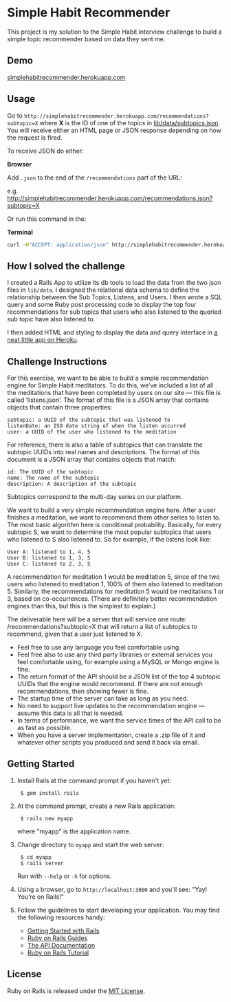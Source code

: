 # Simple Habit Recommender

This project is my solution to the Simple Habit interview challenge to build a simple topic recommender based on data they sent me.

## Demo

[simplehabitrecommender.herokuapp.com](http://simplehabitrecommender.herokuapp.com)

## Usage

Go to `http://simplehabitrecommender.herokuapp.com/recommendations?subtopic=X` where **X** is the ID of one of the topics in [lib/data/subtopics.json](https://github.com/DiegoSalazar/simple_habit_recommender/blob/master/lib/data/subtopics.json). You will receive either an HTML page or JSON response depending on how the request is fired.

To receive JSON do either: 

**Browser**

Add `.json` to the end of the `/recommendations` part of the URL:

e.g. http://simplehabitrecommender.herokuapp.com/recommendations.json?subtopic=X

Or run this command in the:

**Terminal**

```bash
curl -H"ACCEPT: application/json" http://simplehabitrecommender.herokuapp.com/recommendations?subtopic=X
```

## How I solved the challenge

I created a Rails App to utilize its db tools to load the data from the two json files in `lib/data`. I designed the relational data schema to define the relationship between the Sub Topics, Listens, and Users. I then wrote a SQL query and some Ruby post processing code to display the top four recommendations for sub topics that users who also listened to the queried sub topic have also listened to.

I then added HTML and styling to display the data and query interface in [a neat little app on Heroku](http://simplehabitrecommender.herokuapp.com).

## Challenge Instructions

For this exercise, we want to be able to build a simple recommendation engine for Simple Habit meditators. To do this, we’ve included a list of all the meditations that have been completed by users on our site — this file is called ‘listens.json’. The format of this file is a JSON array that contains objects that contain three properties:

    subtopic: a UUID of the subtopic that was listened to
    listenDate: an ISO date string of when the listen occurred
    user: a UUID of the user who listened to the meditation

For reference, there is also a table of subtopics that can translate the subtopic UUIDs into real names and descriptions. The format of this document is a JSON array that contains objects that match:

    id: The UUID of the subtopic
    name: The name of the subtopic
    description: A description of the subtopic

Subtopics correspond to the multi-day series on our platform.

We want to build a very simple recommendation engine here. After a user finishes a meditation, we want to recommend them other series to listen to. The most basic algorithm here is conditional probability. Basically, for every subtopic S, we want to determine the most popular subtopics that users who listened to S also listened to. So for example, if the listens look like:

    User A: listened to 1, 4, 5
    User B: listened to 1, 3, 5
    User C: listened to 2, 3, 5

A recommendation for meditation 1 would be meditation 5, since of the two users who listened to meditation 1, 100% of them also listened to meditation 5. Similarly, the recommendations for meditation 5 would be meditations 1 or 3, based on co-occurrences. (There are definitely better recommendation engines than this, but this is the simplest to explain.)

The deliverable here will be a server that will service one route: /recommendations?subtopic=X that will return a list of subtopics to recommend, given that a user just listened to X.

- Feel free to use any language you feel comfortable using.
- Feel free also to use any third party libraries or external services you feel comfortable using, for example using a MySQL or Mongo engine is fine.
- The return format of the API should be a JSON list of the top 4 subtopic UUIDs that the engine would recommend. If there are not enough recommendations, then showing fewer is fine.
- The startup time of the server can take as long as you need.
- No need to support live updates to the recommendation engine — assume this data is all that is needed.
- In terms of performance, we want the service times of the API call to be as fast as possible.
- When you have a server implementation, create a .zip file of it and whatever other scripts you produced and send it back via email.

## Getting Started

1. Install Rails at the command prompt if you haven't yet:

        $ gem install rails

2. At the command prompt, create a new Rails application:

        $ rails new myapp

   where "myapp" is the application name.

3. Change directory to `myapp` and start the web server:

        $ cd myapp
        $ rails server

   Run with `--help` or `-h` for options.

4. Using a browser, go to `http://localhost:3000` and you'll see:
"Yay! You’re on Rails!"

5. Follow the guidelines to start developing your application. You may find
   the following resources handy:
    * [Getting Started with Rails](http://guides.rubyonrails.org/getting_started.html)
    * [Ruby on Rails Guides](http://guides.rubyonrails.org)
    * [The API Documentation](http://api.rubyonrails.org)
    * [Ruby on Rails Tutorial](http://www.railstutorial.org/book)

## License

Ruby on Rails is released under the [MIT License](http://www.opensource.org/licenses/MIT).
